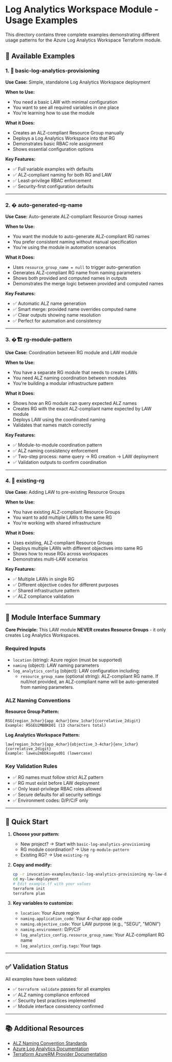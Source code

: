 # Log Analytics Workspace Module - Usage Examples

This directory contains three complete examples demonstrating different usage patterns for the Azure Log Analytics Workspace Terraform module.

## 📁 Available Examples

### 1. 🚀 **basic-log-analytics-provisioning**
**Use Case:** Simple, standalone Log Analytics Workspace deployment

**When to Use:**
- You need a basic LAW with minimal configuration
- You want to see all required variables in one place
- You're learning how to use the module

**What it Does:**
- Creates an ALZ-compliant Resource Group manually
- Deploys a Log Analytics Workspace into that RG
- Demonstrates basic RBAC role assignment
- Shows essential configuration options

**Key Features:**
- ✅ Full variable examples with defaults
- ✅ ALZ-compliant naming for both RG and LAW
- ✅ Least-privilege RBAC enforcement
- ✅ Security-first configuration defaults

---

### 2. � **auto-generated-rg-name**
**Use Case:** Auto-generate ALZ-compliant Resource Group names

**When to Use:**
- You want the module to auto-generate ALZ-compliant RG names
- You prefer consistent naming without manual specification
- You're using the module in automation scenarios

**What it Does:**
- Uses `resource_group_name = null` to trigger auto-generation
- Generates ALZ-compliant RG name from naming parameters
- Shows both provided and computed names in outputs
- Demonstrates the merge logic between provided and computed names

**Key Features:**
- ✅ Automatic ALZ name generation
- ✅ Smart merge: provided name overrides computed name
- ✅ Clear outputs showing name resolution
- ✅ Perfect for automation and consistency

---

### 3. �🏗️ **rg-module-pattern**
**Use Case:** Coordination between RG module and LAW module

**When to Use:**
- You have a separate RG module that needs to create LAWs
- You need ALZ naming coordination between modules
- You're building a modular infrastructure pattern

**What it Does:**
- Shows how an RG module can query expected ALZ names
- Creates RG with the exact ALZ-compliant name expected by LAW module
- Deploys LAW using the coordinated naming
- Validates that names match correctly

**Key Features:**
- ✅ Module-to-module coordination pattern
- ✅ ALZ naming consistency enforcement
- ✅ Two-step process: name query → RG creation → LAW deployment
- ✅ Validation outputs to confirm coordination

---

### 4. 🔄 **existing-rg**
**Use Case:** Adding LAW to pre-existing Resource Groups

**When to Use:**
- You have existing ALZ-compliant Resource Groups
- You want to add multiple LAWs to the same RG
- You're working with shared infrastructure

**What it Does:**
- Uses existing, ALZ-compliant Resource Groups
- Deploys multiple LAWs with different objectives into same RG
- Shows how to reuse RGs across workspaces
- Demonstrates multi-LAW scenarios

**Key Features:**
- ✅ Multiple LAWs in single RG
- ✅ Different objective codes for different purposes
- ✅ Shared infrastructure pattern
- ✅ ALZ compliance validation

---

## 🎯 **Module Interface Summary**

**Core Principle:** This LAW module **NEVER creates Resource Groups** - it only creates Log Analytics Workspaces.

### Required Inputs
- `location` (string): Azure region (must be supported)
- `naming` (object): LAW naming parameters
- `log_analytics_config` (object): LAW configuration including:
  - `resource_group_name` (optional string): ALZ-compliant RG name. If null/not provided, an ALZ-compliant name will be auto-generated from naming parameters.

### ALZ Naming Conventions

**Resource Group Pattern:**
```
RSG{region_3char}{app_4char}{env_1char}{correlative_2digit}
Example: RSGEU2MBBKD01 (13 characters total)
```

**Log Analytics Workspace Pattern:**
```
law{region_3char}{app_4char}{objective_3-4char}{env_1char}{correlative_2digit}
Example: laweu2mbbksegud01 (lowercase)
```

### Key Validation Rules
- ✅ RG names must follow strict ALZ pattern
- ✅ RG must exist before LAW deployment
- ✅ Only least-privilege RBAC roles allowed
- ✅ Secure defaults for all security settings
- ✅ Environment codes: D/P/C/F only

---

## 🚀 **Quick Start**

1. **Choose your pattern:**
   - New project? → Start with `basic-log-analytics-provisioning`
   - RG module coordination? → Use `rg-module-pattern`
   - Existing RG? → Use `existing-rg`

2. **Copy and modify:**
   ```bash
   cp -r invocation-examples/basic-log-analytics-provisioning my-law-deployment
   cd my-law-deployment
   # Edit example.tf with your values
   terraform init
   terraform plan
   ```

3. **Key variables to customize:**
   - `location`: Your Azure region
   - `naming.application_code`: Your 4-char app code
   - `naming.objective_code`: Your LAW purpose (e.g., "SEGU", "MONI")
   - `naming.environment`: D/P/C/F
   - `log_analytics_config.resource_group_name`: Your ALZ-compliant RG name
   - `log_analytics_config.tags`: Your tags

---

## ✅ **Validation Status**

All examples have been validated:
- ✅ `terraform validate` passes for all examples
- ✅ ALZ naming compliance enforced
- ✅ Security best practices implemented
- ✅ Module interface consistency confirmed

---

## 📚 **Additional Resources**

- [ALZ Naming Convention Standards](https://github.com/landingzone-sandbox/wiki-landing-zone/wiki/ALZ-+-GEN-IA-Landing-Zone-(MS-English)-(M1)---Resource-Organization-Naming-Convention-Standards)
- [Azure Log Analytics Documentation](https://docs.microsoft.com/en-us/azure/azure-monitor/logs/)
- [Terraform AzureRM Provider Documentation](https://registry.terraform.io/providers/hashicorp/azurerm/latest/docs)
